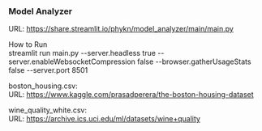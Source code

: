 ### Model Analyzer
URL: https://share.streamlit.io/phykn/model_analyzer/main/main.py  

How to Run  
streamlit run main.py --server.headless true --server.enableWebsocketCompression false --browser.gatherUsageStats false --server.port 8501

boston_housing.csv:  
URL: https://www.kaggle.com/prasadperera/the-boston-housing-dataset   

wine_quality_white.csv:  
URL: https://archive.ics.uci.edu/ml/datasets/wine+quality  

